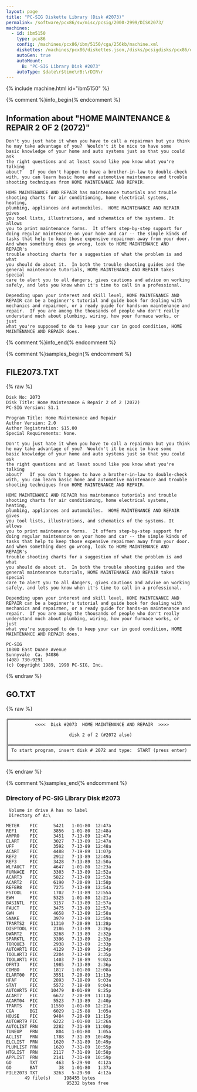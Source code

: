 ```yaml
---
layout: page
title: "PC-SIG Diskette Library (Disk #2073)"
permalink: /software/pcx86/sw/misc/pcsig/2000-2999/DISK2073/
machines:
  - id: ibm5150
    type: pcx86
    config: /machines/pcx86/ibm/5150/cga/256kb/machine.xml
    diskettes: /machines/pcx86/diskettes.json,/disks/pcsigdisks/pcx86/diskettes.json
    autoGen: true
    autoMount:
      B: "PC-SIG Library Disk #2073"
    autoType: $date\r$time\rB:\rDIR\r
---
```


{% include machine.html id="ibm5150" %}

{% comment %}info_begin{% endcomment %}

## Information about "HOME MAINTENANCE & REPAIR 2 OF 2 (2072)"

    Don't you just hate it when you have to call a repairman but you think
    he may take advantage of you?  Wouldn't it be nice to have some
    basic knowledge of your home and auto systems just so that you could ask
    the right questions and at least sound like you know what you're talking
    about?   If you don't happen to have a brother-in-law to double-check
    with, you can learn basic home and automotive maintenance and trouble
    shooting techniques from HOME MAINTENANCE AND REPAIR.
    
    HOME MAINTENANCE AND REPAIR has maintenance tutorials and trouble
    shooting charts for air conditioning, home electrical systems, heating,
    plumbing, appliances and automobiles.  HOME MAINTENANCE AND REPAIR gives
    you tool lists, illustrations, and schematics of the systems. It allows
    you to print maintenance forms.  It offers step-by-step support for
    doing regular maintenance on your home and car -- the simple kinds of
    tasks that help to keep those expensive repairmen away from your door.
    And when something does go wrong, look to HOME MAINTENANCE AND REPAIR's
    trouble shooting charts for a suggestion of what the problem is and what
    you should do about it.  In both the trouble shooting guides and the
    general maintenance tutorials, HOME MAINTENANCE AND REPAIR takes special
    care to alert you to all dangers, gives cautions and advice on working
    safely, and lets you know when it's time to call in a professional.
    
    Depending upon your interest and skill level, HOME MAINTENANCE AND
    REPAIR can be a beginner's tutorial and guide book for dealing with
    mechanics and repairmen, or a ready guide for hands-on maintenance and
    repair.  If you are among the thousands of people who don't really
    understand much about plumbing, wiring, how your furnace works, or just
    what you're supposed to do to keep your car in good condition, HOME
    MAINTENANCE AND REPAIR does.
{% comment %}info_end{% endcomment %}

{% comment %}samples_begin{% endcomment %}

## FILE2073.TXT

{% raw %}
```
Disk No: 2073                                                           
Disk Title: Home Maintenance & Repair 2 of 2 (2072)                     
PC-SIG Version: S1.1                                                    
                                                                        
Program Title: Home Maintenance and Repair                              
Author Version: 2.0                                                     
Author Registration: $15.00                                             
Special Requirements: None.                                             
                                                                        
Don't you just hate it when you have to call a repairman but you think  
he may take advantage of you?  Wouldn't it be nice to have some         
basic knowledge of your home and auto systems just so that you could ask
the right questions and at least sound like you know what you're talking
about?   If you don't happen to have a brother-in-law to double-check   
with, you can learn basic home and automotive maintenance and trouble   
shooting techniques from HOME MAINTENANCE AND REPAIR.                   
                                                                        
HOME MAINTENANCE AND REPAIR has maintenance tutorials and trouble       
shooting charts for air conditioning, home electrical systems, heating, 
plumbing, appliances and automobiles.  HOME MAINTENANCE AND REPAIR gives
you tool lists, illustrations, and schematics of the systems. It allows 
you to print maintenance forms.  It offers step-by-step support for     
doing regular maintenance on your home and car -- the simple kinds of   
tasks that help to keep those expensive repairmen away from your door.  
And when something does go wrong, look to HOME MAINTENANCE AND REPAIR's 
trouble shooting charts for a suggestion of what the problem is and what
you should do about it.  In both the trouble shooting guides and the    
general maintenance tutorials, HOME MAINTENANCE AND REPAIR takes special
care to alert you to all dangers, gives cautions and advive on working  
safely, and lets you know when it's time to call in a professional.     
                                                                        
Depending upon your interest and skill level, HOME MAINTENANCE AND      
REPAIR can be a beginner's tutorial and guide book for dealing with     
mechanics and repairmen, or a ready guide for hands-on maintenance and  
repair.  If you are among the thousands of people who don't really      
understand much about plumbing, wiring, how your furnace works, or just 
what you're supposed to do to keep your car in good condition, HOME     
MAINTENANCE AND REPAIR does.                                            
                                                                        
PC-SIG                                                                  
1030D East Duane Avenue                                                 
Sunnyvale  Ca. 94086                                                    
(408) 730-9291                                                          
(c) Copyright 1989, 1990 PC-SIG, Inc.                                         
```
{% endraw %}

## GO.TXT

{% raw %}
```
╔═════════════════════════════════════════════════════════════════════════╗
║          <<<<  Disk #2073  HOME MAINTENANCE AND REPAIR  >>>>            ║
║                       disk 2 of 2 (#2072 also)                          ║
╠═════════════════════════════════════════════════════════════════════════╣
║ To start program, insert disk # 2072 and type:  START (press enter)     ║
╚═════════════════════════════════════════════════════════════════════════╝
```
{% endraw %}

{% comment %}samples_end{% endcomment %}

### Directory of PC-SIG Library Disk #2073

     Volume in drive A has no label
     Directory of A:\

    METER    PIC      5421   1-01-80  12:47a
    REF1     PIC      3856   1-01-80  12:48a
    AMPRO    PIC      3451   7-13-89  12:47a
    ELART    PIC      3027   7-13-89  12:47a
    UFF      PIC      3592   7-13-89  12:48a
    ACART    PIC      4488   7-19-89  11:07p
    REF2     PIC      2912   7-13-89  12:49a
    REF3     PIC      3428   7-13-89  12:50a
    WLFAUCT  PIC      4647   1-01-80  12:23a
    FURNACE  PIC      3303   7-13-89  12:52a
    ACART3   PIC      5822   7-13-89  12:53a
    ACART2   PIC      6190   7-20-89  11:58p
    REFER8   PIC      7275   7-13-89  12:54a
    FSTOOL   PIC      1702   7-13-89  12:55a
    EWH      PIC      5325   1-01-80  12:21a
    BASINTL  PIC      3157   7-13-89  12:57a
    FAUCT    PIC      3475   7-13-89  12:57a
    GWH      PIC      4658   7-13-89  12:58a
    SNAKE    PIC      3979   7-13-89  12:59a
    TPARTS2  PIC     11310   7-20-89  11:28p
    DISPTOOL PIC      2186   7-13-89   2:26p
    DWART2   PIC      3268   7-13-89   2:32p
    SPARKTL  PIC      3396   7-13-89   2:33p
    TORQUE3  PIC      2938   7-13-89   2:33p
    AUTOART1 PIC      4129   7-13-89   2:34p
    TOOLART3 PIC      2204   7-13-89   2:35p
    TOOLART1 PIC      1403   7-18-89   9:02a
    OFRT3    PIC      1985   7-13-89   2:36p
    COMBO    PIC      1817   1-01-80  12:08a
    ELART00  PIC      3551   7-20-89  11:13p
    HFAF     PIC      2893   7-18-89   9:03a
    STAT     PIC      5572   7-18-89   9:04a
    AUTOART5 PIC     10479   8-01-89   8:25p
    ACART7   PIC      6672   7-20-89  11:13p
    ACART04  PIC      5523   7-13-89   2:40p
    TPARTS   PIC     11550   1-01-80  12:21a
    CGA      BGI      6029   1-25-88   1:05a
    HOUSE    PIC      9484   7-20-89  11:15p
    AUTOART9 PIC      6222   1-01-80  12:26a
    AUTOLIST PRN      2282   7-31-89  11:00p
    TUNEUP   PRN       804   1-01-80   1:05a
    ACLIST   PRN      1788   7-31-89  10:49p
    ELCLIST  PRN      1620   7-31-89  10:49p
    PLUMLIST PRN      1620   7-31-89  10:55p
    HTGLIST  PRN      2117   7-31-89  10:58p
    APPLIST  PRN      2141   7-31-89  10:59p
    GO       TXT       463   5-29-90   4:12a
    GO       BAT        38   1-01-80   1:37a
    FILE2073 TXT      3263   5-29-90   4:12a
           49 file(s)     198455 bytes
                           95232 bytes free
